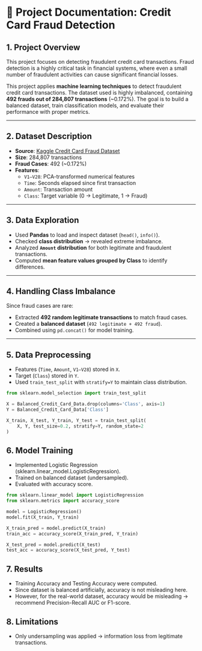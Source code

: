 # 📄 Project Documentation: Credit Card Fraud Detection  

## 1. Project Overview  
This project focuses on detecting fraudulent credit card transactions. Fraud detection is a highly critical task in financial systems, where even a small number of fraudulent activities can cause significant financial losses.  

This project applies **machine learning techniques** to detect fraudulent credit card transactions. The dataset used is highly imbalanced, containing **492 frauds out of 284,807 transactions** (~0.172%). The goal is to build a balanced dataset, train classification models, and evaluate their performance with proper metrics.  

---

## 2. Dataset Description  
- **Source**: [Kaggle Credit Card Fraud Dataset](https://www.kaggle.com/mlg-ulb/creditcardfraud)  
- **Size**: 284,807 transactions  
- **Fraud Cases**: 492 (~0.172%)  
- **Features**:  
  - `V1–V28`: PCA-transformed numerical features  
  - `Time`: Seconds elapsed since first transaction  
  - `Amount`: Transaction amount  
  - `Class`: Target variable (0 → Legitimate, 1 → Fraud)  

---

## 3. Data Exploration  
- Used **Pandas** to load and inspect dataset (`head()`, `info()`).  
- Checked **class distribution** → revealed extreme imbalance.  
- Analyzed **`Amount` distribution** for both legitimate and fraudulent transactions.  
- Computed **mean feature values grouped by Class** to identify differences.  

---

## 4. Handling Class Imbalance  
Since fraud cases are rare:  
- Extracted **492 random legitimate transactions** to match fraud cases.  
- Created a **balanced dataset** (`492 legitimate + 492 fraud`).  
- Combined using `pd.concat()` for model training.  

---

## 5. Data Preprocessing  
- Features (`Time`, `Amount`, `V1–V28`) stored in `X`.  
- Target (`Class`) stored in `Y`.  
- Used `train_test_split` with `stratify=Y` to maintain class distribution.  

```python
from sklearn.model_selection import train_test_split

X = Balanced_Credit_Card_Data.drop(columns='Class', axis=1)
Y = Balanced_Credit_Card_Data['Class']

X_train, X_test, Y_train, Y_test = train_test_split(
    X, Y, test_size=0.2, stratify=Y, random_state=2
)
```

## 6. Model Training
-	Implemented Logistic Regression (sklearn.linear_model.LogisticRegression).
-	Trained on balanced dataset (undersampled).
-	Evaluated with accuracy score.

```python
from sklearn.linear_model import LogisticRegression
from sklearn.metrics import accuracy_score

model = LogisticRegression()
model.fit(X_train, Y_train)

X_train_pred = model.predict(X_train)
train_acc = accuracy_score(X_train_pred, Y_train)

X_test_pred = model.predict(X_test)
test_acc = accuracy_score(X_test_pred, Y_test)
```

## 7. Results
- Training Accuracy and Testing Accuracy were computed.
-	Since dataset is balanced artificially, accuracy is not misleading here.
-	However, for the real-world dataset, accuracy would be misleading → recommend Precision-Recall AUC or F1-score.

## 8. Limitations
- Only undersampling was applied → information loss from legitimate transactions.






  
	
